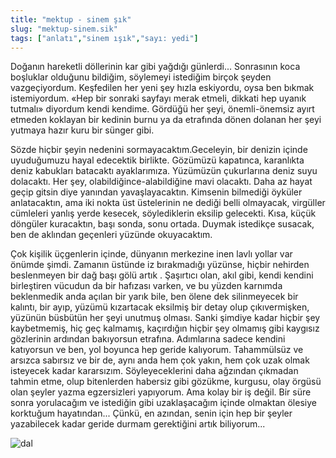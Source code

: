 ```yaml
---
title: "mektup - sinem şık"
slug: "mektup-sinem.sik"
tags: ["anlatı","sinem ışık","sayı: yedi"]
---
```

Doğanın hareketli döllerinin kar gibi yağdığı günlerdi... Sonrasının
koca boşluklar olduğunu bildiğim, söylemeyi istediğim birçok şeyden
vazgeçiyordum. Keşfedilen her yeni şey hızla eskiyordu, oysa ben bıkmak
istemiyordum. «Hep bir sonraki sayfayı merak etmeli, dikkati hep uyanık
tutmalı» diyordum kendi kendime. Gördüğü her şeyi, önemli-önemsiz ayırt
etmeden koklayan bir kedinin burnu ya da etrafında dönen dolanan her
şeyi yutmaya hazır kuru bir sünger gibi.

Sözde hiçbir şeyin nedenini sormayacaktım.Geceleyin, bir denizin içinde
uyuduğumuzu hayal edecektik birlikte. Gözümüzü kapatınca, karanlıkta
deniz kabukları batacaktı ayaklarımıza. Yüzümüzün çukurlarına deniz suyu
dolacaktı. Her şey, olabildiğince-alabildiğine mavi olacaktı. Daha az
hayat geçip gitsin diye yanından yavaşlayacaktın. Kimsenin bilmediği
öyküler anlatacaktın, ama iki nokta üst üstelerinin ne dediği belli
olmayacak, virgüller cümleleri yanlış yerde kesecek, söylediklerin
eksilip gelecekti. Kısa, küçük döngüler kuracaktın, başı sonda, sonu
ortada. Duymak istedikçe susacak, ben de aklından geçenleri
yüzünde okuyacaktım.

Çok kişilik üçgenlerin içinde, dünyanın merkezine inen lavlı yollar var
önümde şimdi. Zamanın üstünde iz bırakmadığı yüzünse, hiçbir nehirden
beslenmeyen bir dağ başı gölü artık . Şaşırtıcı olan, akıl gibi, kendi
kendini birleştiren vücudun da bir hafızası varken, ve bu yüzden
karnımda beklenmedik anda açılan bir yarık bile, ben ölene dek
silinmeyecek bir kalıntı, bir ayıp, yüzümü kızartacak eksilmiş bir detay
olup çıkıvermişken, yüzünün büsbütün her şeyi unutmuş olması. Sanki
şimdiye kadar hiçbir şey kaybetmemiş, hiç geç kalmamış, kaçırdığın
hiçbir şey olmamış gibi kaygısız gözlerinin ardından bakıyorsun
etrafına. Adımlarına sadece kendini katıyorsun ve ben, yol boyunca hep
geride kalıyorum. Tahammülsüz ve arsızca sabırsız ve bir de, aynı anda
hem çok yakın, hem çok uzak olmak isteyecek kadar kararsızım.
Söyleyeceklerini daha ağzından çıkmadan tahmin etme, olup bitenlerden
habersiz gibi gözükme, kurgusu, olay örgüsü olan şeyler yazma
egzersizleri yapıyorum. Ama kolay bir iş değil. Bir süre sonra
yorulacağım ve istediğin gibi uzaklaşacağım içinde olmaktan ölesiye
korktuğum hayatından... Çünkü, en azından, senin için hep bir şeyler
yazabilecek kadar geride durmam gerektiğini artık biliyorum...



![dal](/img/ky07_31.jpg)